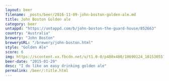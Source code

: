 ```yaml
---
layout: beer
filename: _posts/beer/2016-11-09-john-boston-golden-ale.md
title: John Boston Golden ale
category: beer
untappd: "https://untappd.com/b/john-boston-the-guard-house/852663"
country: "Australia"
brewery: "John Boston"
breweryURL: "/brewery/john-boston.html"
style: "Golden Ale"
score: 6
img: https://scontent.xx.fbcdn.net/v/t1.0-0/p480x480/10690124_10153055770718745_5622367894684528293_n.jpg?oh=49dd1dcc4b12941c03905c5bb75bf5e5&oe=5A26C5E0
beer-date: "2015-01-29"
desc: "I do like an easy drinking golden ale"
permalink: /beer/:title.html
---
```

